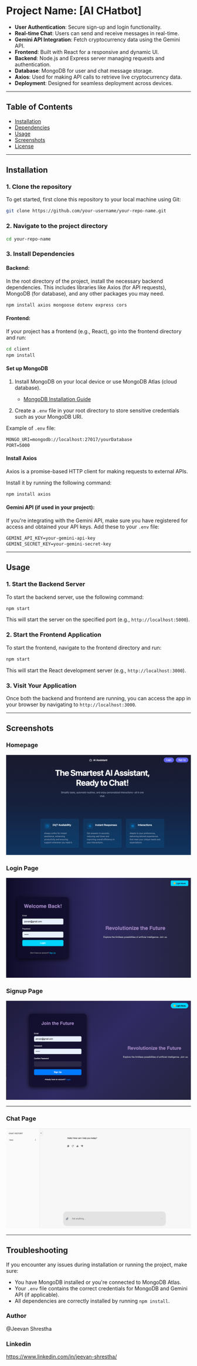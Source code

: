 # Project Name: **[AI CHatbot]**

- **User Authentication**: Secure sign-up and login functionality.
- **Real-time Chat**: Users can send and receive messages in real-time.
- **Gemini API Integration**: Fetch cryptocurrency data using the Gemini API.
- **Frontend**: Built with React for a responsive and dynamic UI.
- **Backend**: Node.js and Express server managing requests and authentication.
- **Database**: MongoDB for user and chat message storage.
- **Axios**: Used for making API calls to retrieve live cryptocurrency data.
- **Deployment**: Designed for seamless deployment across devices.

---

## Table of Contents

- [Installation](#installation)
- [Dependencies](#dependencies)
- [Usage](#usage)
- [Screenshots](#screenshots)
- [License](#license)

---

## Installation

### 1. Clone the repository

To get started, first clone this repository to your local machine using Git:

```bash
git clone https://github.com/your-username/your-repo-name.git
```

### 2. Navigate to the project directory

```bash
cd your-repo-name
```

### 3. Install Dependencies

#### Backend:

In the root directory of the project, install the necessary backend dependencies. This includes libraries like Axios (for API requests), MongoDB (for database), and any other packages you may need.

```bash
npm install axios mongoose dotenv express cors
```

#### Frontend:

If your project has a frontend (e.g., React), go into the frontend directory and run:

```bash
cd client
npm install
```

#### Set up MongoDB

1. Install MongoDB on your local device or use MongoDB Atlas (cloud database).
   
   - [MongoDB Installation Guide](https://docs.mongodb.com/manual/installation/)

2. Create a `.env` file in your root directory to store sensitive credentials such as your MongoDB URI.

Example of `.env` file:

```plaintext
MONGO_URI=mongodb://localhost:27017/yourDatabase
PORT=5000
```

#### Install Axios

Axios is a promise-based HTTP client for making requests to external APIs.

Install it by running the following command:

```bash
npm install axios
```

#### Gemini API (if used in your project):

If you're integrating with the Gemini API, make sure you have registered for access and obtained your API keys. Add these to your `.env` file:

```plaintext
GEMINI_API_KEY=your-gemini-api-key
GEMINI_SECRET_KEY=your-gemini-secret-key
```

---

## Usage

### 1. Start the Backend Server

To start the backend server, use the following command:

```bash
npm start
```

This will start the server on the specified port (e.g., `http://localhost:5000`).

### 2. Start the Frontend Application

To start the frontend, navigate to the frontend directory and run:

```bash
npm start
```

This will start the React development server (e.g., `http://localhost:3000`).

### 3. Visit Your Application

Once both the backend and frontend are running, you can access the app in your browser by navigating to `http://localhost:3000`.

---

## Screenshots

### Homepage

![Homepage](Frontend/images/homepage.png)


### Login Page

![Login Page](Frontend/images/login.png)


### Signup Page

![Signup Page](Frontend/images/signup.png)

---

### Chat Page

![Chat Page](Frontend/images/Chat.png)


---

## Troubleshooting

If you encounter any issues during installation or running the project, make sure:

- You have MongoDB installed or you're connected to MongoDB Atlas.
- Your `.env` file contains the correct credentials for MongoDB and Gemini API (if applicable).
- All dependencies are correctly installed by running `npm install`.

 ### Author 
 @Jeevan Shrestha

  ### Linkedin
 https://www.linkedin.com/in/jeevan-shrestha/


